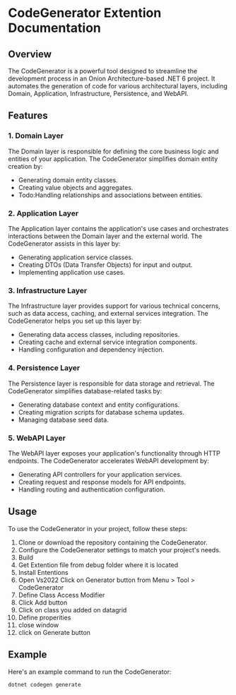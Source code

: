 # CodeGenerator Extention Documentation

## Overview

The CodeGenerator is a powerful tool designed to streamline the development process in an Onion Architecture-based .NET 6 project. It automates the generation of code for various architectural layers, including Domain, Application, Infrastructure, Persistence, and WebAPI.

## Features

### 1. Domain Layer

The Domain layer is responsible for defining the core business logic and entities of your application. The CodeGenerator simplifies domain entity creation by:

- Generating domain entity classes.
- Creating value objects and aggregates.
- Todo:Handling relationships and associations between entities. 

### 2. Application Layer

The Application layer contains the application's use cases and orchestrates interactions between the Domain layer and the external world. The CodeGenerator assists in this layer by:

- Generating application service classes.
- Creating DTOs (Data Transfer Objects) for input and output.
- Implementing application use cases.

### 3. Infrastructure Layer

The Infrastructure layer provides support for various technical concerns, such as data access, caching, and external services integration. The CodeGenerator helps you set up this layer by:

- Generating data access classes, including repositories.
- Creating cache and external service integration components.
- Handling configuration and dependency injection.

### 4. Persistence Layer

The Persistence layer is responsible for data storage and retrieval. The CodeGenerator simplifies database-related tasks by:

- Generating database context and entity configurations.
- Creating migration scripts for database schema updates.
- Managing database seed data.

### 5. WebAPI Layer

The WebAPI layer exposes your application's functionality through HTTP endpoints. The CodeGenerator accelerates WebAPI development by:

- Generating API controllers for your application services.
- Creating request and response models for API endpoints.
- Handling routing and authentication configuration.

## Usage

To use the CodeGenerator in your project, follow these steps:

1. Clone or download the repository containing the CodeGenerator.
2. Configure the CodeGenerator settings to match your project's needs.
3. Build
4. Get Extention file from debug folder where it is located
5. Install Ententions
6. Open Vs2022 Click on Generator button from Menu > Tool > CodeGenerator
7. Define Class Access Modifier
8. Click Add button
9. Click on class you added on datagrid
10. Define properities
11. close window
12. click on Generate button

## Example

Here's an example command to run the CodeGenerator:

```shell
dotnet codegen generate
